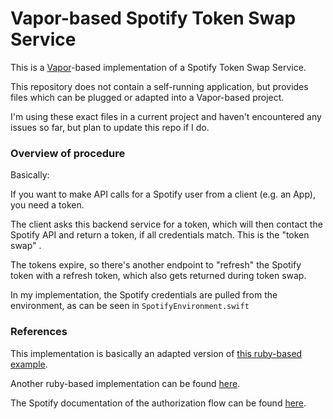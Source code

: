 
# Vapor-based Spotify Token Swap Service

This is a [Vapor](https://vapor.codes)-based implementation of a Spotify Token Swap Service.

This repository does not contain a self-running application, but provides files which can be plugged or adapted into a Vapor-based project.

I'm using these exact files in a current project and haven't encountered any issues so far, but plan to update this repo if I do.

### Overview of procedure

Basically: 

If you want to make API calls for a Spotify user from a client (e.g. an App), you need a token.

The client asks this backend service for a token, which will then contact the Spotify API and return a token, if all credentials match. This is the "token swap" .

The tokens expire, so there's another endpoint to "refresh" the Spotify token with a refresh token, which also gets returned during token swap.

In my implementation, the Spotify credentials are pulled from the environment, as can be seen in `SpotifyEnvironment.swift`

### References

This implementation is basically an adapted version of [this ruby-based example](https://github.com/spotify/ios-sdk/blob/master/DemoProjects/spotify_token_swap.rb).

Another ruby-based implementation can be found [here](https://github.com/bih/spotify-token-swap-service).

The Spotify documentation of the authorization flow can be found [here](https://developer.spotify.com/documentation/general/guides/authorization-guide/#authorization-code-flow).

